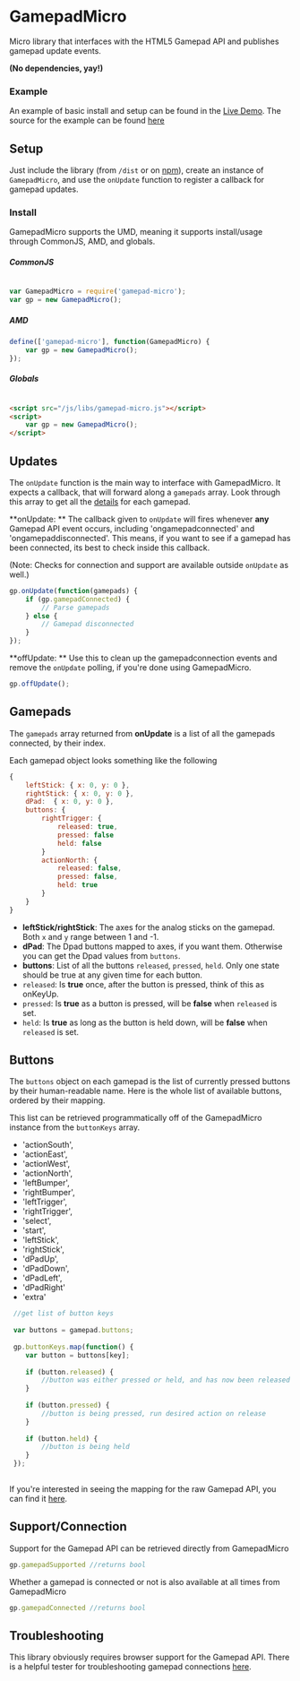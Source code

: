 GamepadMicro
==============

Micro library that interfaces with the HTML5 Gamepad API and publishes gamepad update events.

**(No dependencies, yay!)**

### Example

An example of basic install and setup can be found in the [Live Demo](http://likethemammal.github.io/gamepad-micro/example.html). The source for the example can be found [here](https://github.com/likethemammal/gamepad-micro/blob/master/example.html)

## Setup

Just include the library (from `/dist` or on [npm](https://www.npmjs.com/package/gamepad-micro)), create an instance of `GamepadMicro`, and use the `onUpdate` function to register a callback for gamepad updates.

### Install

GamepadMicro supports the UMD, meaning it supports install/usage through CommonJS, AMD, and globals.

##### CommonJS

```js

var GamepadMicro = require('gamepad-micro');
var gp = new GamepadMicro();

```

##### AMD

```js
define(['gamepad-micro'], function(GamepadMicro) {
	var gp = new GamepadMicro();
});

```

##### Globals

```html

<script src="/js/libs/gamepad-micro.js"></script>
<script>
	var gp = new GamepadMicro();
</script>

```

## Updates

The `onUpdate` function is the main way to interface with GamepadMicro. It expects a callback, that will forward along a `gamepads` array. Look through this array to get all the [details](/#gamepads) for each gamepad.

**onUpdate: ** The callback given to `onUpdate` will fires whenever **any** Gamepad API event occurs, including 'ongamepadconnected' and 'ongamepaddisconnected'. This means, if you want to see if a gamepad has been connected, its best to check inside this callback.

(Note: Checks for connection and support are available outside `onUpdate` as well.)

```js
gp.onUpdate(function(gamepads) {
	if (gp.gamepadConnected) {
		// Parse gamepads
	} else {
		// Gamepad disconnected
	}
});
```

**offUpdate: ** Use this to clean up the gamepadconnection events and remove the `onUpdate` polling, if you're done using GamepadMicro.

```js
gp.offUpdate();
```

## Gamepads

The `gamepads` array returned from **onUpdate** is a list of all the gamepads connected, by their index.

Each gamepad object looks something like the following

```js
{
    leftStick: { x: 0, y: 0 },
    rightStick: { x: 0, y: 0 },
    dPad:  { x: 0, y: 0 },
    buttons: {
    	rightTrigger: {
    	    released: true,
    	    pressed: false
    	    held: false
    	}
        actionNorth: {
    	    released: false,
    	    pressed: false,
    	    held: true
    	}
    }
}
```
 + **leftStick/rightStick**: The axes for the analog sticks on the gamepad. Both `x` and `y` range between 1 and -1.
 + **dPad**: The Dpad buttons mapped to axes, if you want them. Otherwise you can get the Dpad values from `buttons`.
 + **buttons**: List of all the buttons `released`, `pressed`, `held`. Only one state should be true at any given time for each button.
  + `released`: Is **true** once, after the button is pressed, think of this as onKeyUp.
  + `pressed`: Is **true** as a button is pressed, will be **false** when `released` is set.
  + `held`: Is **true** as long as the button is held down, will be **false** when `released` is set.

## Buttons

The `buttons` object on each gamepad is the list of currently pressed buttons by their human-readable name. Here is the whole list of available buttons, ordered by their mapping.

This list can be retrieved programmatically off of the GamepadMicro instance from the `buttonKeys` array.

 + 'actionSouth',
 + 'actionEast',
 + 'actionWest',
 + 'actionNorth',
 + 'leftBumper',
 + 'rightBumper',
 + 'leftTrigger',
 + 'rightTrigger',
 + 'select',
 + 'start',
 + 'leftStick',
 + 'rightStick',
 + 'dPadUp',
 + 'dPadDown',
 + 'dPadLeft',
 + 'dPadRight'
 + 'extra'

```js
 //get list of button keys
 
 var buttons = gamepad.buttons;
 
 gp.buttonKeys.map(function() {
    var button = buttons[key];
    
    if (button.released) {
        //button was either pressed or held, and has now been released
    }
    
    if (button.pressed) {
        //button is being pressed, run desired action on release
    }
    
    if (button.held) {
        //button is being held
    }
 });
 
```

If you're interested in seeing the mapping for the raw Gamepad API, you can find it [here](https://w3c.github.io/gamepad/#h-remapping).

## Support/Connection

Support for the Gamepad API can be retrieved directly from GamepadMicro

```js
gp.gamepadSupported //returns bool
```

Whether a gamepad is connected or not is also available at all times from GamepadMicro

```js
gp.gamepadConnected //returns bool
```

## Troubleshooting

This library obviously requires browser support for the Gamepad API. There is a helpful tester for troubleshooting gamepad connections [here](http://html5rocks.com/en/tutorials/doodles/gamepad/gamepad-tester/tester.html).
